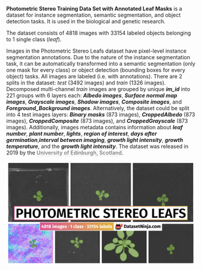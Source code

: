 **Photometric Stereo Training Data Set with Annotated Leaf Masks** is a dataset for instance segmentation, semantic segmentation, and object detection tasks. It is used in the biological and genetic research. 

The dataset consists of 4818 images with 33154 labeled objects belonging to 1 single class (*leaf*).

Images in the Photometric Stereo Leafs dataset have pixel-level instance segmentation annotations. Due to the nature of the instance segmentation task, it can be automatically transformed into a semantic segmentation (only one mask for every class) or object detection (bounding boxes for every object) tasks. All images are labeled (i.e. with annotations). There are 2 splits in the dataset: *test* (3492 images) and *train* (1326 images). Decomposed multi-channel *train* images are grouped by unique ***im_id*** into 221 groups with 6 layers each: ***Albedo images***, ***Surface normal map images***, ***Grayscale images***, ***Shadow images***, ***Composite images***, and ***Foreground_Background images***. Alternatively, the dataset could be split into 4 test images layers: ***Binary masks*** (873 images), ***CroppedAlbedo*** (873 images), ***CroppedComposite*** (873 images), and ***CroppedGrayscale*** (873 images). Additionally, images metadata contains information about ***leaf number***, ***plant number***, ***lights***, ***region of interest***, ***days after germination***,***interval between imaging***, ***growth light intensity***, ***growth temperature***, and the ***growth light intensity***. The dataset was released in 2019 by the <span style="font-weight: 600; color: grey; border-bottom: 1px dashed #d3d3d3;">University of Edinburgh, Scotland</span>.

<img src="https://github.com/dataset-ninja/photometric-stereo-leafs/raw/main/visualizations/poster.png">
